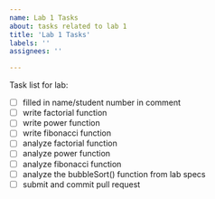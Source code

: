 ```yaml
---
name: Lab 1 Tasks
about: tasks related to lab 1
title: 'Lab 1 Tasks'
labels: ''
assignees: ''

---
```


Task list for lab:

- [ ] filled in name/student number in comment
- [ ] write factorial function
- [ ] write power function
- [ ] write fibonacci function
- [ ] analyze factorial function
- [ ] analyze power function
- [ ] analyze fibonacci function
- [ ] analyze the bubbleSort() function from lab specs
- [ ] submit and commit pull request
